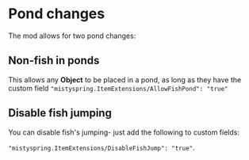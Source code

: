 # Pond changes

The mod allows for two pond changes:

## Non-fish in ponds
This allows any **Object** to be placed in a pond, as long as they have the custom field `"mistyspring.ItemExtensions/AllowFishPond": "true"`

## Disable fish jumping
You can disable fish's jumping- just add the following to custom fields:

`"mistyspring.ItemExtensions/DisableFishJump": "true"`.
